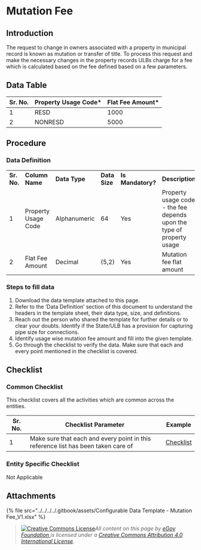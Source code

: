 # Mutation Fee

## Introduction <a href="#introduction" id="introduction"></a>

The request to change in owners associated with a property in municipal record is known as mutation or transfer of title. To process this request and make the necessary changes in the property records ULBs charge for a fee which is calculated based on the fee defined based on a few parameters.

## Data Table <a href="#data-table" id="data-table"></a>

| Sr. No. | Property Usage Code\* | Flat Fee Amount\* |
| ------- | --------------------- | ----------------- |
| 1       | RESD                  | 1000              |
| 2       | NONRESD               | 5000              |

## Procedure <a href="#procedure" id="procedure"></a>

### Data Definition <a href="#data-definition" id="data-definition"></a>

|             |                     |               |               |                   |                                                                       |
| ----------- | ------------------- | ------------- | ------------- | ----------------- | --------------------------------------------------------------------- |
| **Sr. No.** | **Column Name**     | **Data Type** | **Data Size** | **Is Mandatory?** | **Description**                                                       |
| 1           | Property Usage Code | Alphanumeric  | 64            | Yes               | Property usage code - the fee depends upon the type of property usage |
| 2           | Flat Fee Amount     | Decimal       | (5,2)         | Yes               | Mutation fee flat amount                                              |

### Steps to fill data <a href="#steps-to-fill-data" id="steps-to-fill-data"></a>

1. Download the data template attached to this page.
2. Refer to the ‘Data Definition’ section of this document to understand the headers in the template sheet, their data type, size, and definitions.
3. Reach out the person who shared the template for further details or to clear your doubts. Identify if the State/ULB has a provision for capturing pipe size for connections.
4. Identify usage wise mutation fee amount and fill into the given template.
5. Go through the checklist to verify the data. Make sure that each and every point mentioned in the checklist is covered.

## Checklist <a href="#checklist" id="checklist"></a>

### Common Checklist <a href="#common-checklist" id="common-checklist"></a>

This checklist covers all the activities which are common across the entities.

| Sr. No. | Checklist Parameter                                                               | Example                                                                                                                      |
| ------- | --------------------------------------------------------------------------------- | ---------------------------------------------------------------------------------------------------------------------------- |
| 1       | Make sure that each and every point in this reference list has been taken care of | ​[Checklist](https://docs.digit.org/configure-digit/configuring-master-data-templates/module-setup/common-config/checklist)​ |

### Entity Specific Checklist <a href="#entity-specific-checklist" id="entity-specific-checklist"></a>

Not Applicable

## Attachments <a href="#attachments" id="attachments"></a>

{% file src="../../../../.gitbook/assets/Configurable Data Template  - Mutation Fee_V1.xlsx" %}

> [![Creative Commons License](https://i.creativecommons.org/l/by/4.0/80x15.png)](http://creativecommons.org/licenses/by/4.0/)_All content on this page by_ [_eGov Foundation_ ](https://egov.org.in/)_is licensed under a_ [_Creative Commons Attribution 4.0 International License_](http://creativecommons.org/licenses/by/4.0/)_._
